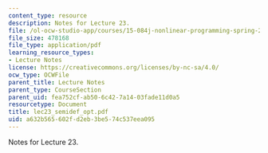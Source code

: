 ```yaml
---
content_type: resource
description: Notes for Lecture 23.
file: /ol-ocw-studio-app/courses/15-084j-nonlinear-programming-spring-2004/a632b565602fd2eb3be574c537eea095_lec23_semidef_opt.pdf
file_size: 478168
file_type: application/pdf
learning_resource_types:
- Lecture Notes
license: https://creativecommons.org/licenses/by-nc-sa/4.0/
ocw_type: OCWFile
parent_title: Lecture Notes
parent_type: CourseSection
parent_uid: fea752cf-ab50-6c42-7a14-03fade11d0a5
resourcetype: Document
title: lec23_semidef_opt.pdf
uid: a632b565-602f-d2eb-3be5-74c537eea095
---
```

Notes for Lecture 23.